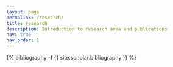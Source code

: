 ```yaml
---
layout: page
permalink: /research/
title: research
description: Introduction to research area and publications
nav: true
nav_order: 1
---
```

<!-- _pages/publications.md -->
<div class="publications">

{% bibliography -f {{ site.scholar.bibliography }} %}

</div>
